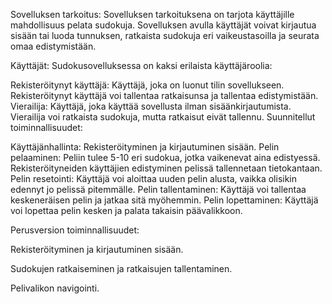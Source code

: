 Sovelluksen tarkoitus:
Sovelluksen tarkoituksena on tarjota käyttäjille mahdollisuus pelata sudokuja. Sovelluksen avulla käyttäjät voivat kirjautua sisään tai luoda tunnuksen, ratkaista sudokuja eri vaikeustasoilla ja seurata omaa edistymistään.

Käyttäjät:
Sudokusovelluksessa on kaksi erilaista käyttäjäroolia:

Rekisteröitynyt käyttäjä: 
Käyttäjä, joka on luonut tilin sovellukseen. Rekisteröitynyt käyttäjä voi tallentaa ratkaisunsa ja tallentaa  edistymistään.
Vierailija: Käyttäjä, joka käyttää sovellusta ilman sisäänkirjautumista. Vierailija voi ratkaista sudokuja, mutta ratkaisut eivät tallennu.
Suunnitellut toiminnallisuudet:

Käyttäjänhallinta:
Rekisteröityminen ja kirjautuminen sisään.
Pelin pelaaminen:
Peliin tulee 5-10 eri sudokua, jotka vaikenevat aina edistyessä. Rekisteröityneiden käyttäjien edistyminen pelissä tallennetaan tietokantaan.
Pelin resetointi:
Käyttäjä voi aloittaa uuden pelin alusta, vaikka olisikin edennyt jo pelissä pitemmälle.
Pelin tallentaminen:
Käyttäjä voi tallentaa keskeneräisen pelin ja jatkaa sitä myöhemmin.
Pelin lopettaminen:
Käyttäjä voi lopettaa pelin kesken ja palata takaisin päävalikkoon.

Perusversion toiminnallisuudet:

Rekisteröityminen ja kirjautuminen sisään.

Sudokujen ratkaiseminen ja ratkaisujen tallentaminen.

Pelivalikon navigointi.
